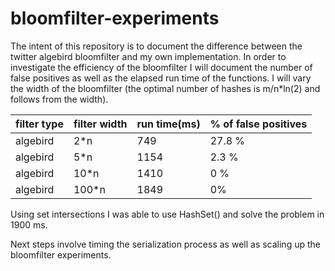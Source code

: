 # bloomfilter-experiments
The intent of this repository is to document the difference between the twitter algebird bloomfilter and my own implementation. In order to investigate the efficiency of the bloomfilter I will document the number of false positives as well as the elapsed run time of the functions. I will vary the width of the bloomfilter (the optimal number of hashes is m/n*ln(2) and follows from the width). 

| filter type | filter width  | run time(ms) | % of false positives |
| ----------- | ------------- |------------- | -------------------- |
| algebird    |   2*n         | 749          | 27.8 %               |
| algebird    |   5*n         | 1154         | 2.3 %                |
| algebird    |   10*n        | 1410         | 0 %                  | 
| algebird    |   100*n       | 1849         | 0%                   |

Using set intersections I was able to use HashSet() and solve the problem in 1900 ms. 

Next steps involve timing the serialization process as well as scaling up the bloomfilter experiments. 
